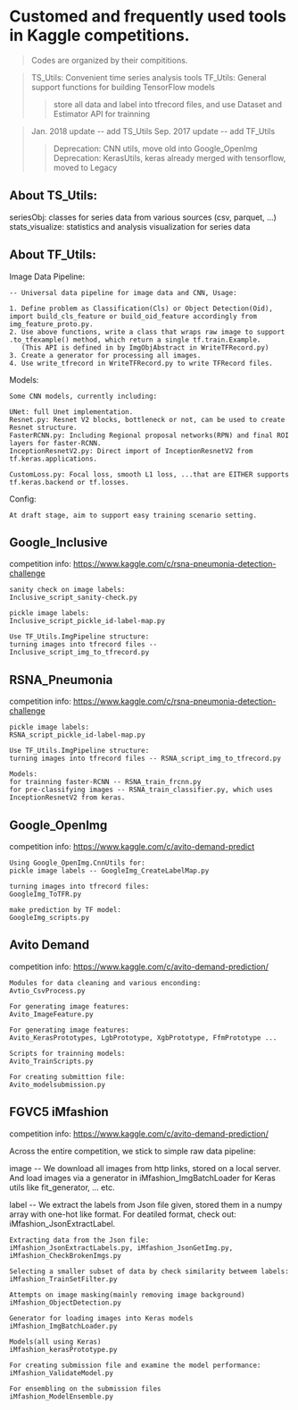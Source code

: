 Customed and frequently used tools in Kaggle competitions.
===

> Codes are organized by their compititions.

>  TS_Utils: Convenient time series analysis tools
>  TF_Utils: General support functions for building TensorFlow models  
>> store all data and label into tfrecord files, and use Dataset and Estimator API for trainning

>  Jan. 2018 update -- add TS_Utils
>  Sep. 2017 update -- add TF_Utils   
>> Deprecation: CNN utils,  move old into Google_OpenImg  
>> Deprecation: KerasUtils, keras already merged with tensorflow, moved to Legacy               

About TS_Utils:
---

seriesObj: classes for series data from various sources (csv, parquet, ...) 
stats_visualize: statistics and analysis visualization for series data

About TF_Utils:
---

Image Data Pipeline:

    -- Universal data pipeline for image data and CNN, Usage:

    1. Define problem as Classification(Cls) or Object Detection(Oid), import build_cls_feature or build_oid_feature accordingly from img_feature_proto.py.
    2. Use above functions, write a class that wraps raw image to support .to_tfexample() method, which return a single tf.train.Example.
       (This API is defined in by ImgObjAbstract in WriteTFRecord.py)
    3. Create a generator for processing all images.
    4. Use write_tfrecord in WriteTFRecord.py to write TFRecord files.
    

Models:

    Some CNN models, currently including:
    
    UNet: full Unet implementation.
    Resnet.py: Resnet V2 blocks, bottleneck or not, can be used to create Resnet structure.
    FasterRCNN.py: Including Regional proposal networks(RPN) and final ROI layers for faster-RCNN. 
    InceptionResnetV2.py: Direct import of InceptionResnetV2 from tf.keras.applications.
    
    CustomLoss.py: Focal loss, smooth L1 loss, ...that are EITHER supports tf.keras.backend or tf.losses.

Config:

    At draft stage, aim to support easy training scenario setting.

Google_Inclusive
---

competition info: https://www.kaggle.com/c/rsna-pneumonia-detection-challenge

    sanity check on image labels:
    Inclusive_script_sanity-check.py
    
    pickle image labels:
    Inclusive_script_pickle_id-label-map.py

    Use TF_Utils.ImgPipeline structure:
    turning images into tfrecord files -- Inclusive_script_img_to_tfrecord.py


RSNA_Pneumonia
---

competition info: https://www.kaggle.com/c/rsna-pneumonia-detection-challenge

    pickle image labels:
    RSNA_script_pickle_id-label-map.py

    Use TF_Utils.ImgPipeline structure:
    turning images into tfrecord files -- RSNA_script_img_to_tfrecord.py
    
    Models:
    for trainning faster-RCNN -- RSNA_train_frcnn.py
    for pre-classifying images -- RSNA_train_classifier.py, which uses InceptionResnetV2 from keras.

Google_OpenImg
---

competition info: https://www.kaggle.com/c/avito-demand-predict
    
    Using Google_OpenImg.CnnUtils for:
    pickle image labels -- GoogleImg_CreateLabelMap.py
    
    turning images into tfrecord files: 
    GoogleImg_ToTFR.py
    
    make prediction by TF model:
    GoogleImg_scripts.py


Avito Demand
---

competition info: https://www.kaggle.com/c/avito-demand-prediction/

    Modules for data cleaning and various enconding:
    Avtio_CsvProcess.py

    For generating image features:
    Avito_ImageFeature.py

    For generating image features:
    Avito_KerasPrototypes, LgbPrototype, XgbPrototype, FfmPrototype ...

    Scripts for trainning models:
    Avito_TrainScripts.py

    For creating submittion file:
    Avito_modelsubmission.py


FGVC5 iMfashion
---
competition info: https://www.kaggle.com/c/avito-demand-prediction/

Across the entire competition, we stick to simple raw data pipeline:

image -- We download all images from http links, stored on a local server.
         And load images via a generator in iMfashion_ImgBatchLoader for Keras utils like fit_generator, ... etc.

label -- We extract the labels from Json file given, stored them in a numpy array with one-hot like format.
         For deatiled format, check out: iMfashion_JsonExtractLabel.


    Extracting data from the Json file:
    iMfashion_JsonExtractLabels.py, iMfashion_JsonGetImg.py, iMfashion_CheckBrokenImgs.py

    Selecting a smaller subset of data by check similarity betweem labels:
    iMfashion_TrainSetFilter.py

    Attempts on image masking(mainly removing image background)
    iMfashion_ObjectDetection.py

    Generator for loading images into Keras models
    iMfashion_ImgBatchLoader.py

    Models(all using Keras)
    iMfashion_kerasPrototype.py

    For creating submission file and examine the model performance:
    iMfashion_ValidateModel.py

    For ensembling on the submission files
    iMfashion_ModelEnsemble.py